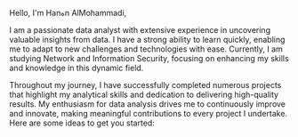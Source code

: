 Hello, I'm Hanهn AlMohammadi,

I am a passionate data analyst with extensive experience in uncovering valuable insights from data. I have a strong ability to learn quickly, enabling me to adapt to new challenges and technologies with ease. Currently, I am studying Network and Information Security, focusing on enhancing my skills and knowledge in this dynamic field.

Throughout my journey, I have successfully completed numerous projects that highlight my analytical skills and dedication to delivering high-quality results. My enthusiasm for data analysis drives me to continuously improve and innovate, making meaningful contributions to every project I undertake.
Here are some ideas to get you started:
